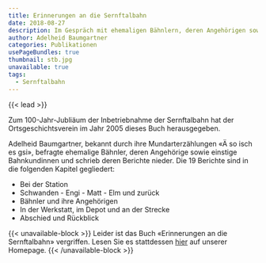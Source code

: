 ```yaml
---
title: Erinnerungen an die Sernftalbahn
date: 2018-08-27
description: Im Gespräch mit ehemaligen Bähnlern, deren Angehörigen sowie einstigen Bahnkundinnen
author: Adelheid Baumgartner
categories: Publikationen
usePageBundles: true
thumbnail: stb.jpg
unavailable: true
tags:
  - Sernftalbahn
---
```


{{< lead >}}

Zum 100-Jahr-Jubliäum der Inbetriebnahme der Sernftalbahn hat der
Ortsgeschichtsverein im Jahr 2005 dieses Buch herausgegeben.

Adelheid Baumgartner, bekannt durch ihre Mundarterzählungen «Ä so isch es gsi»,
befragte ehemalige Bähnler, deren Angehörige sowie einstige Bahnkundinnen und
schrieb deren Berichte nieder. Die 19 Berichte sind in die folgenden Kapitel
gegliedert:

* Bei der Station
* Schwanden - Engi - Matt - Elm und zurück
* Bähnler und ihre Angehörigen
* In der Werkstatt, im Depot und an der Strecke
* Abschied und Rückblick

{{< unavailable-block >}} Leider ist das Buch «Erinnerungen an die
Sernftalbahn» vergriffen. Lesen Sie es stattdessen
[hier](../../setb-erinnerungen/01-einleitung) auf unserer Homepage.
{{< /unavailable-block >}}
